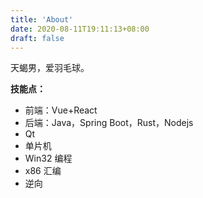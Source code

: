 ```yaml
---
title: 'About'
date: 2020-08-11T19:11:13+08:00
draft: false
---
```


天蝎男，爱羽毛球。

**技能点：**

-   前端：Vue+React
-   后端：Java，Spring Boot，Rust，Nodejs
-   Qt
-   单片机
-   Win32 编程
-   x86 汇编
-   逆向

